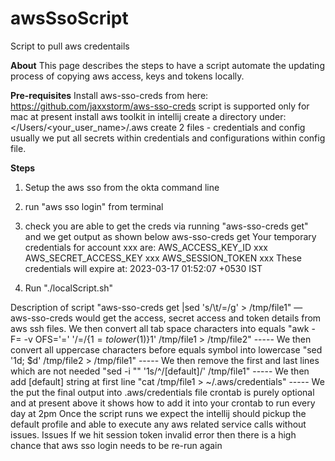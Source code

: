 # awsSsoScript
Script to pull aws credentails

**About**
This page describes the steps to have a script automate the updating process of copying aws access, keys and tokens locally.

**Pre-requisites**
Install aws-sso-creds from here: https://github.com/jaxxstorm/aws-sso-creds
script is supported only for mac at present
install aws toolkit in intellij
create a directory under: </Users/<your_user_name>/.aws
create 2 files - credentials and config
usually we put all secrets within credentials and configurations within config file.

**Steps**
1. Setup the aws sso from the okta command line

2. run "aws sso login" from terminal

3. check you are able to get the creds via running "aws-sso-creds get" and we get output as shown below
 aws-sso-creds get
  Your temporary credentials for account xxx are:
  AWS_ACCESS_KEY_ID xxx
  AWS_SECRET_ACCESS_KEY xxx
  AWS_SESSION_TOKEN xxx
  These credentials will expire at: 2023-03-17 01:52:07 +0530 IST

4. Run "./localScript.sh"

Description of script
"aws-sso-creds get |sed 's/\t/=/g' > /tmp/file1"  — aws-sso-creds would get the access, secret access and token details from aws ssh files. We then convert all tab space characters into equals
"awk -F= -v OFS='=' '/=/{$1=tolower($1)}1' /tmp/file1 > /tmp/file2" ----- We then convert all uppercase characters before equals symbol into lowercase
"sed '1d; $d' /tmp/file2 > /tmp/file1" ----- We then remove the first and last lines which are not needed
"sed -i "" '1s/^/[default]/' /tmp/file1" ----- We then add [default] string at first line
"cat /tmp/file1 > ~/.aws/credentials" ----- We the put the final output into .aws/credentials file
crontab is purely optional and at present above it shows how to add it into your crontab to run every day at 2pm
Once the script runs we expect the intellij should pickup the default profile and able to execute any aws related service calls without issues.
Issues
If we hit session token invalid error then there is a high chance that aws sso login needs to be re-run again
